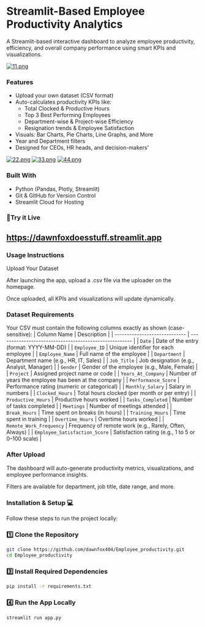 #  Streamlit-Based Employee Productivity Analytics 

A Streamlit-based interactive dashboard to analyze employee productivity, efficiency, and overall company performance using smart KPIs and visualizations.

[![11.png](https://i.postimg.cc/d1ggZKTL/11.png)](https://postimg.cc/ftj81pCN)




### Features 
- Upload your own dataset (CSV format)
- Auto-calculates productivity KPIs like:
  - Total Clocked & Productive Hours
  - Top 3 Best Performing Employees
  - Department-wise & Project-wise Efficiency
  - Resignation trends & Employee Satisfaction
- Visuals: Bar Charts, Pie Charts, Line Graphs, and More
- Year and Department filters
- Designed for CEOs, HR heads, and decision-makers'


[![22.png](https://i.postimg.cc/9QcK7bzt/22.png)](https://postimg.cc/8jnZ8hRj)
[![33.png](https://i.postimg.cc/XNyRSXTF/33.png)](https://postimg.cc/5jb7899N)
[![44.png](https://i.postimg.cc/vHrCTk8Z/44.png)](https://postimg.cc/ykNLrfSM)

### Built With 
- Python (Pandas, Plotly, Streamlit)
- Git & GitHub for Version Control
- Streamlit Cloud for Hosting


###  🔗Try it Live
## https://dawnfoxdoesstuff.streamlit.app

### Usage Instructions
Upload Your Dataset

After launching the app, upload a .csv file via the uploader on the homepage.

Once uploaded, all KPIs and visualizations will update dynamically.

### Dataset Requirements
Your CSV must contain the following columns exactly as shown (case-sensitive):
| Column Name                   | Description                                            |
| ----------------------------- | ------------------------------------------------------ |
| `Date`                        | Date of the entry (format: YYYY-MM-DD)                 |
| `Employee_ID`                 | Unique identifier for each employee                    |
| `Employee_Name`               | Full name of the employee                              |
| `Department`                  | Department name (e.g., HR, IT, Sales)                  |
| `Job_Title`                   | Job designation (e.g., Analyst, Manager)               |
| `Gender`                      | Gender of the employee (e.g., Male, Female)            |
| `Project`                     | Assigned project name or code                          |
| `Years_At_Company`            | Number of years the employee has been at the company   |
| `Performance_Score`           | Performance rating (numeric or categorical)            |
| `Monthly_Salary`              | Salary in numbers                                      |
| `Clocked_Hours`               | Total hours clocked (per month or per entry)           |
| `Productive_Hours`            | Productive hours worked                                |
| `Tasks_Completed`             | Number of tasks completed                              |
| `Meetings`                    | Number of meetings attended                            |
| `Break_Hours`                 | Time spent on breaks (in hours)                        |
| `Training_Hours`              | Time spent in training                                 |
| `Overtime_Hours`              | Overtime hours worked                                  |
| `Remote_Work_Frequency`       | Frequency of remote work (e.g., Rarely, Often, Always) |
| `Employee_Satisfaction_Score` | Satisfaction rating (e.g., 1 to 5 or 0–100 scale)      |


### After Upload

The dashboard will auto-generate productivity metrics, visualizations, and employee performance insights.

Filters are available for department, job title, date range, and more.

### Installation & Setup 💻



Follow these steps to run the project locally:

### 1️⃣ Clone the Repository

```bash
git clone https://github.com/dawnfox404/Employee_productivity.git
cd Employee_productivity
```
### 3️⃣ Install Required Dependencies
```bash
pip install -r requirements.txt
```
### 4️⃣ Run the App Locally
```bash
streamlit run app.py
```


